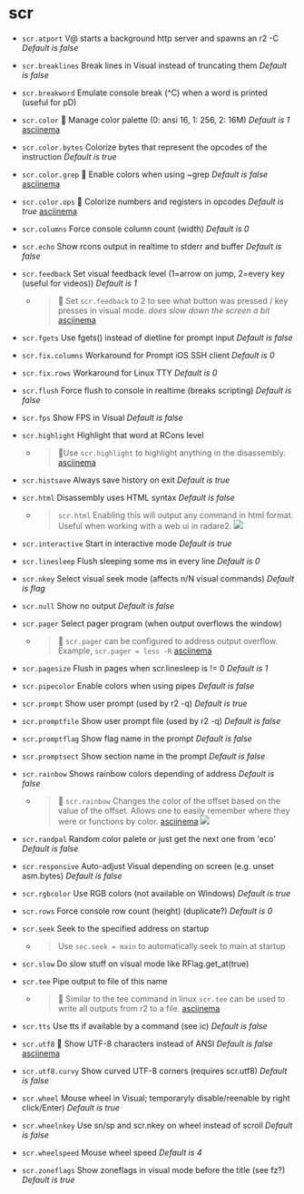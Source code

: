 <!-- TITLE: scr -->

# scr

- `scr.atport` V@ starts a background http server and spawns an r2 -C _Default is false_
- `scr.breaklines` Break lines in Visual instead of truncating them _Default is false_
- `scr.breakword` Emulate console break (^C) when a word is printed (useful for pD)
- `scr.color` 🚀 Manage color palette (0: ansi 16, 1: 256, 2: 16M) _Default is 1_ [asciinema](https://asciinema.org/a/c3NvOKBSO5UMpyuRNaVDxvEUx)
- `scr.color.bytes` Colorize bytes that represent the opcodes of the instruction _Default is true_
- `scr.color.grep` 🚀 Enable colors when using ~grep _Default is false_ [asciinema](https://asciinema.org/a/qh30rqONvLV2WDLRmuZjwnDNm)
- `scr.color.ops` 🚀 Colorize numbers and registers in opcodes _Default is true_ [asciinema](https://asciinema.org/a/6AZ7o9CrIUhRKZos5TopluNR4)
- `scr.columns` Force console column count (width) _Default is 0_
- `scr.echo` Show rcons output in realtime to stderr and buffer _Default is false_
- `scr.feedback` Set visual feedback level (1=arrow on jump, 2=every key (useful for videos)) _Default is 1_
	- > 🚀 Set `scr.feedback` to 2 to see what button was pressed / key presses in visual mode. _does slow down the screen a bit_ [asciinema](https://asciinema.org/a/Jep3mJKIWTAWwldZ4Nwct3UAc)
- `scr.fgets` Use fgets() instead of dietline for prompt input _Default is false_
- `scr.fix.columns` Workaround for Prompt iOS SSH client _Default is 0_
- `scr.fix.rows` Workaround for Linux TTY _Default is 0_
- `scr.flush` Force flush to console in realtime (breaks scripting) _Default is false_
- `scr.fps` Show FPS in Visual _Default is false_
- `scr.highlight` Highlight that word at RCons level
	- > 🚀Use `scr.highlight` to highlight anything in the disassembly. [asciinema](https://asciinema.org/a/xFrDUHJYcdt6w53jpC1IKCmhN)
- `scr.histsave` Always save history on exit _Default is true_
- `scr.html` Disassembly uses HTML syntax _Default is false_
	- > `scr.html` Enabling this will output any command in html format. Useful when working with a web ui in radare2.
		![](/uploads/small-e/scr-html.png)
- `scr.interactive` Start in interactive mode _Default is true_
- `scr.linesleep` Flush sleeping some ms in every line _Default is 0_
- `scr.nkey` Select visual seek mode (affects n/N visual commands) _Default is flag_
- `scr.null` Show no output _Default is false_
- `scr.pager` Select pager program (when output overflows the window)
	- > 🚀 `scr.pager` can be configured to address output overflow. Example, `scr.pager = less -R` [asciinema](https://asciinema.org/a/A1JPpRTjLOhKbJeVAHtrGxy3J)
- `scr.pagesize` Flush in pages when scr.linesleep is != 0 _Default is 1_
- `scr.pipecolor` Enable colors when using pipes _Default is false_
- `scr.prompt` Show user prompt (used by r2 -q) _Default is true_
- `scr.promptfile` Show user prompt file (used by r2 -q) _Default is false_
- `scr.promptflag` Show flag name in the prompt _Default is false_
- `scr.promptsect` Show section name in the prompt _Default is false_
- `scr.rainbow` Shows rainbow colors depending of address _Default is false_
  - > 🚀 `scr.rainbow` Changes the color of the offset based on the value of the offset. Allows one to easily remember where they were or functions by color. [asciinema](https://asciinema.org/a/isswUcNtyFP4pFujVlZXMpz9Z)
    ![](/uploads/small-e/rainbow.png)

- `scr.randpal` Random color palete or just get the next one from 'eco' _Default is false_
- `scr.responsive` Auto-adjust Visual depending on screen (e.g. unset asm.bytes) _Default is false_
- `scr.rgbcolor` Use RGB colors (not available on Windows) _Default is true_
- `scr.rows` Force console row count (height) (duplicate?) _Default is 0_
- `scr.seek` Seek to the specified address on startup
	- > Use `sec.seek = main` to automatically seek to main at startup
- `scr.slow` Do slow stuff on visual mode like RFlag.get_at(true)
- `scr.tee` Pipe output to file of this name
	- > 🚀 Similar to the tee command in linux `scr.tee` can be used to write all outputs from r2 to a file. [asciinema](https://asciinema.org/a/ouDj8D7Yaf8De6Zg80dfzbBqV)
- `scr.tts` Use tts if available by a command (see ic) _Default is false_
- `scr.utf8` 🚀 Show UTF-8 characters instead of ANSI _Default is false_ [asciinema](https://asciinema.org/a/mC6rNURBpd0cbOyivtT2qUUvY)
- `scr.utf8.curvy` Show curved UTF-8 corners (requires scr.utf8) _Default is false_
- `scr.wheel` Mouse wheel in Visual; temporaryly disable/reenable by right click/Enter) _Default is true_
- `scr.wheelnkey` Use sn/sp and scr.nkey on wheel instead of scroll _Default is false_
- `scr.wheelspeed` Mouse wheel speed _Default is 4_
- `scr.zoneflags` Show zoneflags in visual mode before the title (see fz?) _Default is true_

<p hidden>scr.atport scr.breaklines scr.breakword scr.color scr.color.bytes scr.color.ops scr.columns scr.echo scr.feedback scr.fgets scr.fix.columns scr.fix.rows scr.flush scr.fps scr.highlight scr.histsave scr.html scr.interactive scr.linesleep scr.nkey scr.null scr.pager scr.pagesize scr.pipecolor scr.prompt scr.promptfile scr.promptflag scr.promptsect scr.rainbow scr.randpal scr.responsive scr.rgbcolor scr.rows scr.seek scr.tee scr.truecolor scr.tts scr.utf8 scr.utf8.curvy scr.wheel scr.wheelnkey scr.wheelspeed scr.zoneflags</p>
